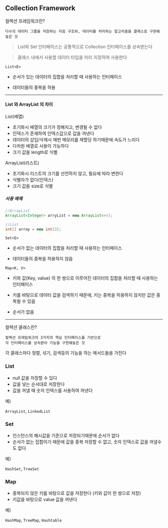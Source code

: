 ## Collection Framework

컬렉션 프레임워크란?

```
다수의 데이터 그룹을 저장하는 자료 구조와, 데이터를 처리하는 알고리즘을 클래스로 구현해 놓은 것
```

> List와 Set 인터페이스는 공통적으로 Collection 인터페이스를 상속받는다

> 클래스 내에서 사용할 데이터 타입을 미리 지정하여 사용한다

`List<E>`

- 순서가 있는 데이터의 집합을 처리할 때 사용하는 인터페이스

- 데이터들의 중복을 허용

---

#### List 와 ArrayList 의 차이

List(배열)

- 초기화시 배열의 크기가 정해지고, 변경될 수 없다
- 인덱스가 존재하여 인덱스값으로 값을 꺼낸다
- 데이터의 삽입/삭제시 매번 메모리를 재할당 하기때문에 속도가 느리다
- 다차원 배열로 사용이 가능하다
- 크기 값을 length로 식별

ArrayList(리스트)

- 초기화시 리스트의 크기를 선언하지 않고, 필요에 따라 변한다
- 식별자가 없다(인덱스)
- 크기 값을 size로 식별

##### 사용 예제

```java
//ArrayList
ArrayList<Integer> arryList = new ArrayList<>();

//List
int[] array = new int[3];
```

`Set<E>`

- 순서가 없는 데이터의 집합을 처리할 때 사용하는 인터페이스

- 데이터들의 중복을 허용하지 않음

`Map<K, V>`

- 키와 값(Key, value) 의 한 쌍으로 이루어진 데이터의 집합을 처리할 때 사용하는 인터페이스

- 키를 바탕으로 데이터 값을 검색하기 때문에, 키는 중복을 허용하지 않지만 값은 중복될 수 있음

- 순서가 없음

---

컬렉션 클래스란?

```
컬렉션 프레임워크의 3가지의 핵심 인터페이스를 기반으로
각 인터페이스를 상속받아 기능을 구현해놓은 것
```

각 클래스마다 정렬, 섞기, 검색등의 기능을 하는 메서드들을 가진다

### List

- null 값을 저장할 수 있다
- 값을 넣는 순서대로 저장한다
- 값을 꺼낼 때 숫자 인덱스를 사용하여 꺼낸다

예)

`ArrayList`, `LinkedList`

### Set

- 인스턴스의 해시값을 기준으로 저장되기때문에 순서가 없다
- 순서가 없는 집합이기 때문에 값을 중복 저장할 수 없고, 숫자 인덱스로 값을 꺼낼수도 없다

예)

`HashSet`, `TreeSet`

### Map

- 중복되지 않은 키를 바탕으로 값을 저장한다 (키와 값이 한 쌍으로 저장)
- 키값을 바탕으로 value 값을 꺼낸다

예)

`HashMap`, `TreeMap`, `Hashtable`
